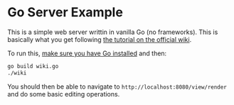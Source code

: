 # Go Server Example

This is a simple web server writtin in vanilla Go (no frameworks). This is basically what you get following [the tutorial on the official wiki](https://golang.org/doc/articles/wiki/). 

To run this, [make sure you have Go installed](https://golang.org/doc/install?download=go1.14.darwin-amd64.pkg) and then:

```bash
go build wiki.go
./wiki
```

You should then be able to navigate to `http://localhost:8080/view/render` and do some basic editing operations.